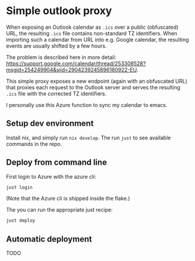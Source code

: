 # Simple outlook proxy

When exposing an Outlook calendar as `.ics` over a public (obfuscated) URL, the resulting
`.ics` file contains non-standard TZ identifiers. When importing such a calendar from URL into
e.g. Google calendar, the resulting events are usually shifted by a few hours.

The problem is described here in more detail: https://support.google.com/calendar/thread/253308528?msgid=254249904&sjid=2904239245896180922-EU.

This simple proxy exposes a new endpoint (again with an obfuscated URL) that proxies each request to the
Outlook server and serves the resulting `.ics` file with the corrected TZ identifiers.

I personally use this Azure function to sync my calendar to emacs.

## Setup dev environment

Install nix, and simply run `nix develop`. The run `just` to see available commands in the repo.

## Deploy from command line

First login to Azure with the azure cli:

```bash
just login
```

(Note that the Azure cli is shipped inside the flake.)

The you can run the appropriate just recipe:

```bash
just deploy
```

## Automatic deployment

TODO
